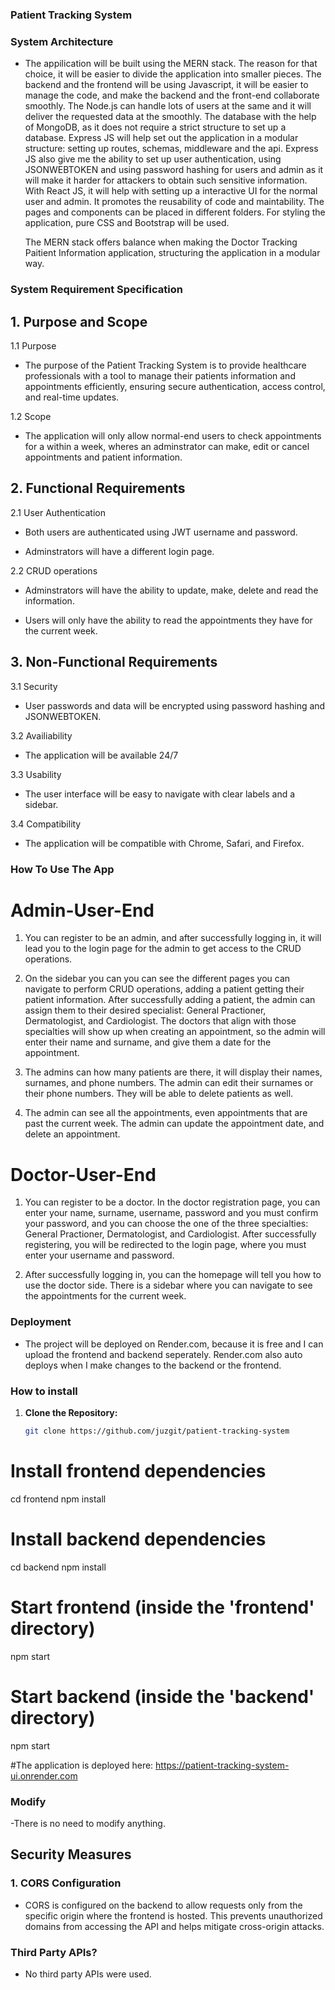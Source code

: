 ### Patient Tracking System

### System Architecture
- The appilication will be built using the MERN stack. The reason for that choice, it will be easier to
  divide the application into smaller pieces. The backend and the frontend will be using Javascript, it will be easier
  to manage the code, and make the backend and the front-end collaborate smoothly. The Node.js can handle lots of users at the same and it will deliver the requested data at the smoothly. The database with the help of MongoDB, as it does not require a strict structure to set up a database. Express JS will help set out the application in a modular structure: setting up routes, schemas, middleware and the api. Express JS also give me the ability to set up user authentication, using JSONWEBTOKEN and using password hashing for users and admin as it will make it harder for attackers to obtain such sensitive information. With React JS, it will help with setting up a interactive UI for the normal user and admin. It promotes the reusability of code and maintability. The pages and components can be placed in different folders. For styling the application, pure CSS and Bootstrap will be used.

  The MERN stack offers balance when making the Doctor Tracking Paitient Information application, structuring the application in a modular way.


### System Requirement Specification

## 1. Purpose and Scope

1.1 Purpose
- The purpose of the Patient Tracking System is to provide healthcare professionals with a tool to manage their patients
  information and appointments efficiently, ensuring secure authentication, access control, and real-time updates.

1.2 Scope
 - The application will only allow normal-end users to check appointments for a within a week, wheres an adminstrator can make, edit or cancel appointments and patient information.

## 2. Functional Requirements

2.1 User Authentication

- Both users are authenticated using JWT username and password.

- Adminstrators will have a different login page.

2.2 CRUD operations

- Adminstrators will have the ability to update, make, delete and read the information.

- Users will only have the ability to read the appointments they have for the current week.


## 3. Non-Functional Requirements

3.1 Security

- User passwords and data will be encrypted using password hashing and JSONWEBTOKEN.

3.2 Availiability

- The application will be available 24/7

3.3 Usability

- The user interface will be easy to navigate with clear labels and a sidebar.

3.4 Compatibility

- The application will be compatible with Chrome, Safari, and Firefox.

### How To Use The App

# Admin-User-End

1. You can register to be an admin, and after successfully logging in, it will lead you to the login page for the admin to get access to the CRUD operations.

2. On the sidebar you can you can see the different pages you can navigate to perform CRUD     operations, adding a patient getting their patient information. After successfully adding a patient, the admin can assign them to their desired specialist: General Practioner, Dermatologist, and Cardiologist. The doctors that align with those specialties will show up when creating an appointment, so the admin will enter their name and surname, and give them a date for the appointment.

3. The admins can how many patients are there, it will display their names, surnames, and phone numbers. The admin can edit their surnames or their phone numbers. They will be able to delete patients as well.

4. The admin can see all the appointments, even appointments that are past the current week.
The admin can update the appointment date, and delete an appointment.


# Doctor-User-End

1. You can register to be a doctor. In the doctor registration page, you can enter your name, surname, username, password and you must confirm your password, and you can choose the one of the three specialties: General Practioner, Dermatologist, and Cardiologist. After successfully registering, you will be redirected to the login page, where you must enter your username and password.

2. After successfully logging in, you can the homepage will tell you how to use the doctor side. There is a sidebar where you can navigate to see the appointments for the current week.

### Deployment
- The project will be deployed on Render.com, because it is free and I can upload the frontend and backend seperately. Render.com also auto deploys when I make changes to the backend or the frontend.

### How to install

1. **Clone the Repository:**
   ```bash
   git clone https://github.com/juzgit/patient-tracking-system

# Install frontend dependencies
cd frontend
npm install

# Install backend dependencies
cd backend
npm install


# Start frontend (inside the 'frontend' directory)
npm start

# Start backend (inside the 'backend' directory)
npm start

#The application is deployed here:
https://patient-tracking-system-ui.onrender.com

### Modify

-There is no need to modify anything.

## Security Measures

### 1. CORS Configuration

- CORS is configured on the backend to allow requests only from the specific origin where the frontend is hosted. This prevents unauthorized domains from accessing the API and helps mitigate cross-origin attacks.

### Third Party APIs?

- No third party APIs were used.





  


